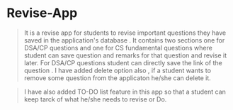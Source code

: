 # Revise-App

>It is a revise app for students to revise important questions they have saved in the application's database . 
>It contains two sections one for DSA/CP questions and one for CS fundamental questions where student can save question and remarks for that question and revise it later.
>For DSA/CP questions student can directly save the link of the question .
>I have added delete option also , if a student wants to remove some question from the applicaton he/she can delete it.

>I have also added TO-DO list feature in this app so that a student can keep tarck of what he/she needs to revise or Do.


